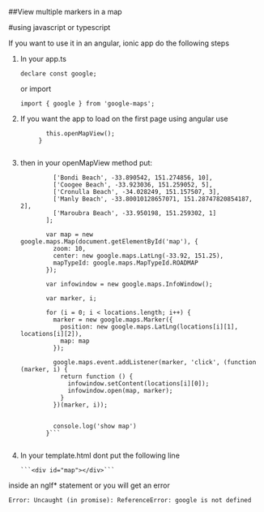 ##View multiple markers in a map

#using javascript or typescript

If you want to use it in an angular, ionic app do the following steps

1. In your app.ts 

    ```declare const google;```
    
    or import
    
    ```import { google } from 'google-maps';```

2. If you want the app to load on the first page using angular use

    ``` ionViewDidEnter() {
           this.openMapView();
         } 
         
3. then in your openMapView method put:

    ``` var locations = [
             ['Bondi Beach', -33.890542, 151.274856, 10],
             ['Coogee Beach', -33.923036, 151.259052, 5],
             ['Cronulla Beach', -34.028249, 151.157507, 3],
             ['Manly Beach', -33.80010128657071, 151.28747820854187, 2],
             ['Maroubra Beach', -33.950198, 151.259302, 1]
           ];
       
           var map = new google.maps.Map(document.getElementById('map'), {
             zoom: 10,
             center: new google.maps.LatLng(-33.92, 151.25),
             mapTypeId: google.maps.MapTypeId.ROADMAP
           });
       
           var infowindow = new google.maps.InfoWindow();
       
           var marker, i;
       
           for (i = 0; i < locations.length; i++) {
             marker = new google.maps.Marker({
               position: new google.maps.LatLng(locations[i][1], locations[i][2]),
               map: map
             });
       
             google.maps.event.addListener(marker, 'click', (function (marker, i) {
               return function () {
                 infowindow.setContent(locations[i][0]);
                 infowindow.open(map, marker);
               }
             })(marker, i));
       
       
             console.log('show map')
           }```
           
 4. In your template.html dont put the following line 
    
        ```<div id="map"></div>```
   
  inside an ngIf* statement or you will get an error
  
  ```Error: Uncaught (in promise): ReferenceError: google is not defined```

